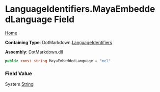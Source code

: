<a name="_top"></a>

# LanguageIdentifiers\.MayaEmbeddedLanguage Field

[Home](../../../README.md#_top)

**Containing Type**: DotMarkdown\.[LanguageIdentifiers](../README.md#_top)

**Assembly**: DotMarkdown\.dll

```csharp
public const string MayaEmbeddedLanguage = "mel"
```

### Field Value

System\.[String](https://docs.microsoft.com/en-us/dotnet/api/system.string)